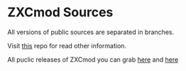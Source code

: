 # ZXCmod Sources

All versions of public sources are separated in branches. 

Visit [this](https://github.com/ZXCmod/ZXCmod-info) repo for read other information. 

All puclic releases of ZXCmod you can grab [here](https://github.com/ZXCmod/ZXCmod/releases) and [here](http://mirror.epicm.org/pub/zxc_mod/)
